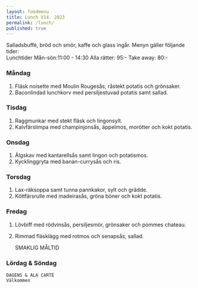 ```yaml
---
layout: foodmenu
title: Lunch V14. 2023
permalink: /lunch/
published: true
---
```

Salladsbuffé, bröd och smör, kaffe och glass ingår.
Menyn gäller följande tider:  
Lunchtider  Mån-sön:11:00 - 14:30
Alla rätter: 95:- Take away: 80:-
                                
### Måndag

1. Fläsk noisette med Moulin Rougesås, råstekt potatis och grönsaker.
2. Baconlindad lunchkorv med persiljestuvad potatis samt sallad.

### Tisdag
1. Raggmunkar med stekt fläsk och lingonsylt.
2. Kalvfärslimpa med champinjonsås, äppelmos, morötter och kokt potatis.

### Onsdag
1. Älgskav med kantarellsås samt lingon och potatismos.
2. Kycklinggryta med banan-currysås och ris.

### Torsdag
1. Lax-räksoppa samt tunna pannkakor, sylt och grädde. 
2. Köttfärsrulle med madeirasås, gröna böner och kokt potatis.

### Fredag  
1. Lövbiff med rödvinsås, persiljesmör, grönsaker och pommes chateau.
2. Rimmad fläsklägg med rotmos och senapsås, sallad.
 

     SMAKLIG MÅLTID
  
  ### Lördag & Söndag 
    DAGENS & ALA CARTÈ
    Välkommen
    
       
    

   
    
   
     
